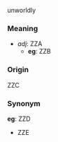 unworldly
### Meaning
+ _adj_: ZZA
    + __eg__: ZZB

### Origin

ZZC

### Synonym

__eg__: ZZD

+ ZZE


